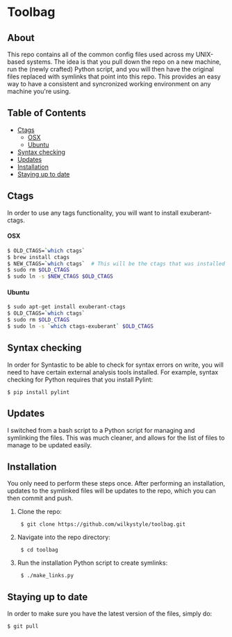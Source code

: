 # Toolbag

## About

This repo contains all of the common config files used across my UNIX-based systems. The idea is that you pull down the repo on a new machine, run the (newly crafted) Python script, and you will then have the original files replaced with symlinks that point into this repo. This provides an easy way to have a consistent and syncronized working environment on any machine you're using.

## Table of Contents

* [Ctags](#ctags)
    * [OSX](#osx)
    * [Ubuntu](#ubuntu)
* [Syntax checking](#syntax-checking)
* [Updates](#updates)
* [Installation](#installation)
* [Staying up to date](#staying-up-to-date)

## Ctags

In order to use any tags functionality, you will want to install exuberant-ctags.

#### OSX

```bash
$ OLD_CTAGS=`which ctags`
$ brew install ctags
$ NEW_CTAGS=`which ctags`  # This will be the ctags that was installed by brew.
$ sudo rm $OLD_CTAGS
$ sudo ln -s $NEW_CTAGS $OLD_CTAGS
```

#### Ubuntu

```bash
$ sudo apt-get install exuberant-ctags
$ OLD_CTAGS=`which ctags`
$ sudo rm $OLD_CTAGS
$ sudo ln -s `which ctags-exuberant` $OLD_CTAGS
```
## Syntax checking

In order for Syntastic to be able to check for syntax errors on write, you will need to have certain external analysis tools installed. For example, syntax checking for Python requires that you install Pylint:

    $ pip install pylint

## Updates

I switched from a bash script to a Python script for managing and symlinking the files. This was much cleaner, and allows for the list of files to manage to be updated easily.

## Installation

You only need to perform these steps once. After performing an installation, updates to the symlinked files will be updates to the repo, which you can then commit and push.

1. Clone the repo:

        $ git clone https://github.com/wilkystyle/toolbag.git

1. Navigate into the repo directory:

        $ cd toolbag

1. Run the installation Python script to create symlinks:

        $ ./make_links.py


## Staying up to date

In order to make sure you have the latest version of the files, simply do:

    $ git pull
